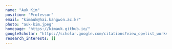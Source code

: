 ```yaml
---
name: "Auk Kim"
position: "Professor"
email: "kimauk@hai.kangwon.ac.kr"
photo: "auk-kim.jpeg"
homepage: "https://kimauk.github.io/"
googleScholar: "https://scholar.google.com/citations?view_op=list_works&hl=ko&hl=ko&user=sI0qT0MAAAAJ&sortby=pubdate"
research_interests: []
---
```

